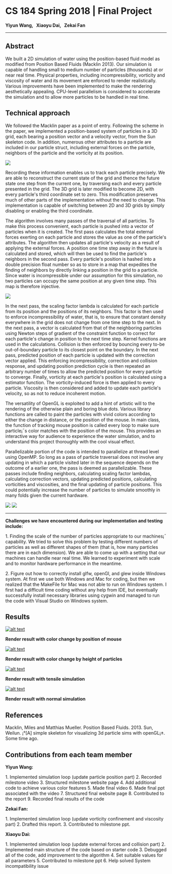 # CS 184 Spring 2018 | Final Project

**Yiyun Wang, &nbsp; Xiaoyu Dai, &nbsp; Zekai Fan**
  ___
## Abstract



We built a 2D simulation of water using the position-based fluid model as modified from Position Based Fluids (Macklin 2013). Our simulation is capable of handling small to medium number of particles (thousands) at or near real time. Physical properties, including incompressibility, vorticity and viscosity of water and its movement are enforced to render realistically. Various improvements have been implemented to make the rendering aesthetically appealing. CPU-level parallelism is considered to accelerate the simulation and to allow more particles to be handled in real time.

## Technical approach


We followed the Macklin paper as a point of entry. Following the scheme in the paper, we implemented a position-based system of particles in a 3D grid, each bearing a position vector and a velocity vector, from the Sun skeleton code. In addition, numerous other attributes to a particle are included in our particle struct, including external forces on the particle, neighbors of the particle and the vorticity at its position.

![](https://i.pinimg.com/originals/f7/e3/6d/f7e36d617f1809ee3ae3e1b6b7bada6c.jpg)

Recording these information enables us to track each particle precisely. We are able to reconstruct the current state of the grid and thence the future state one step from the current one, by traversing each and every particle presented in the grid. The 3D grid is later modified to become 2D, with every particle's third coordinate set to zero. This modification preserves much of other parts of the implementation without the need to change. This implementation is capable of switching between 2D and 3D grids by simply disabling or enabling the third coordinate.

The algorithm involves many passes of the traversal of all particles. To make this process convenient, each particle is pushed into a vector of particles when it is created. The first pass calculates the total external forces exerting on each particle and stores the value as one of the particle's attributes. The algorithm then updates all particle's velocity as a result of applying the external forces. A position one time step away in the future is calculated and stored, which will then be used to find the particle's neighbors in the second pass. Every particle's position is hashed into a double precision float number so as to store in a map that expedites the finding of neighbors by directly linking a position in the grid to a particle. Since water is incompressible under our assumption for this simulation, no two particles can occupy the same position at any given time step. This map is therefore injective.

![](https://i-h1.pinimg.com/originals/b8/c2/21/b8c22127b17741eead43477aedad5593.jpg)

In the next pass, the scaling factor lambda is calculated for each particle from its position and the positions of its neighbors. This factor is then used to enforce incompressibility of water, that is, to ensure that constant density everywhere in the grid does not change from one time step to the next. In the next pass, a vector is calculated from that of the neighboring particles using Newton steps of gradient of the constraint function to correct for each particle's change in position to the next time step. Kernel functions are used in the calculations. Collision is then enforced by bouncing every to-be out-of-boundary particle to its closest point on the boundary. In the next pass, predicted position of each particle is updated with the correction vector applied. This enforcing incompressibility, correction and collision response, and updating position prediction cycle is then repeated an arbitrary number of times to allow the predicted position for every particle to converge. Finally, vorticity at each particle's position is calculated using a estimator function. The vorticity-induced force is then applied to every particle. Viscosity is then considered and added to update each particle's velocity, so as not to reduce incoherent motion.

The versatility of OpenGL is exploited to add a hint of artistic will to the rendering of the otherwise plain and boring blue dots. Various library functions are called to paint the particles with vivid colors according to either the change in distance, or the position of the mouse. In main class, the function of tracking mouse position is called every loop to make sure particle¡¯s color matches with the position of the mouse. This provides an interactive way for audience to experience the water simulation, and to understand this project thoroughly with the cool visual effect.

Parallelizable portion of the code is intended to parallelize at thread level using OpenMP. So long as a pass of particle traversal does not involve any updating in which a particle visited later in the sequence depends on the outcome of a earlier one, the pass is deemed as parallelizable. These passes include finding neighbors, calculating scaling factor lambdas, calculating correction vectors, updating predicted positions, calculating vorticities and viscosities, and the final updating of particle positions. This could potentially increase the number of particles to simulate smoothly in many folds given the current hardware.

![](https://i.pinimg.com/originals/90/57/75/9057759c4380208ea4d53379f44a0da4.jpg) ![](https://i-h1.pinimg.com/originals/f3/49/41/f34941ea6e4e8094596db1bf558b9083.jpg)

----


**Challenges we have encountered during our implementation and testing include:**

1\. Finding the scale of the number of particles appropriate to our machines¡¯ capability. We tried to solve this problem by testing different numbers of particles as well as different shapes of them (that is, how many particles there are in each dimension). We are able to come up with a setting that our machines can handle near real time. We learned to experiment with scale and to monitor hardware performance in the meantime.

2\. Figure out how to correctly install glfw, openGl, and glew inside Windows system. At first we use both Windows and Mac for coding, but then we realized that the MakeFile for Mac was not able to run on Windows system. I first had a difficult time coding without any help from IDE, but eventually successfully install necessary libraries using cygwin and managed to run the code with Visual Studio on Windows system.


## Results

[![alt text](6.jpg)](https://youtu.be/mvV2fHi-h0Q)

**Render result with color change by position of mouse**

[![alt text](5.jpg)](https://youtu.be/dkuk4XEM-NU)

**Render result with color change by height of particles**

[![alt text](8.jpg)](https://youtu.be/yhpFLSvkHsg)

**Render result with tensile simulation**

[![alt text](7.jpg)](https://youtu.be/CGUh-AF0Sr8)

**Render result with normal simulation**

</td>

</tr>

</tbody>

</table>



## References

Macklin, Miles and Matthias Mueller. Position Based Fluids. 2013. Sun, Weilun. ¡°[A] simple skeleton for visualizing 3d particle sims with openGL¡±. Some time ago.

## Contributions from each team member

**Yiyun Wang:**

1\. Implemented simulation loop (update particle position part)
2\. Recorded milestone video
3\. Structured milestone website page
4\. Add additional code to achieve various color features
5\. Made final video
6\. Made final ppt associated with the video
7\. Structured final website page
8\. Contributed to the report
9\. Recorded final results of the code

**Zekai Fan:**

1\. Implemented simulation loop (update vorticity confinement and viscosity part)
2\. Drafted this report.
3\. Contributed to milestone ppt.

**Xiaoyu Dai:**

1\. Implemented simulation loop (update external forces and collision part)
2\. Implemented main structure of the code based on starter code
3\. Debugged all of the code, add improvement to the algorithm
4\. Set suitable values for all parameters
5\. Contributed to milestone ppt
6\. Help solved System incompatibility issue
